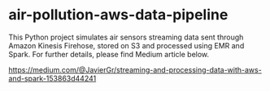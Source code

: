 # air-pollution-aws-data-pipeline
This Python project simulates air sensors streaming data sent through Amazon Kinesis Firehose, stored on S3 and processed using EMR and Spark. For further details, please find Medium article below.

https://medium.com/@JavierGr/streaming-and-processing-data-with-aws-and-spark-153863d44241

